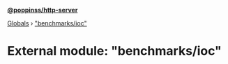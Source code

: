 **[@poppinss/http-server](../README.md)**

[Globals](../README.md) › ["benchmarks/ioc"](_benchmarks_ioc_.md)

# External module: "benchmarks/ioc"